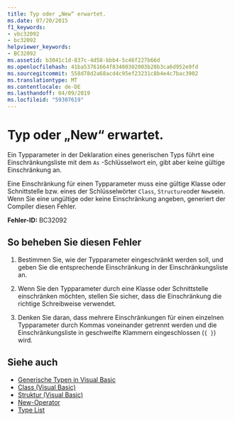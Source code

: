 ```yaml
---
title: Typ oder „New“ erwartet.
ms.date: 07/20/2015
f1_keywords:
- vbc32092
- bc32092
helpviewer_keywords:
- BC32092
ms.assetid: b3041c1d-837c-4d58-bbb4-5c46f227b66d
ms.openlocfilehash: 41ba53761664f83480302003b28b3ca6d952e9fd
ms.sourcegitcommit: 558d78d2a68acd4c95ef23231c8b4e4c7bac3902
ms.translationtype: MT
ms.contentlocale: de-DE
ms.lasthandoff: 04/09/2019
ms.locfileid: "59307619"
---
```

# <a name="type-or-new-expected"></a>Typ oder „New“ erwartet.
Ein Typparameter in der Deklaration eines generischen Typs führt eine Einschränkungsliste mit dem `As` -Schlüsselwort ein, gibt aber keine gültige Einschränkung an.  
  
 Eine Einschränkung für einen Typparameter muss eine gültige Klasse oder Schnittstelle bzw. eines der Schlüsselwörter `Class`, `Structure`oder `New`sein. Wenn Sie eine ungültige oder keine Einschränkung angeben, generiert der Compiler diesen Fehler.  
  
 **Fehler-ID:** BC32092  
  
## <a name="to-correct-this-error"></a>So beheben Sie diesen Fehler  
  
1. Bestimmen Sie, wie der Typparameter eingeschränkt werden soll, und geben Sie die entsprechende Einschränkung in der Einschränkungsliste an.  
  
2. Wenn Sie den Typparameter durch eine Klasse oder Schnittstelle einschränken möchten, stellen Sie sicher, dass die Einschränkung die richtige Schreibweise verwendet.  
  
3. Denken Sie daran, dass mehrere Einschränkungen für einen einzelnen Typparameter durch Kommas voneinander getrennt werden und die Einschränkungsliste in geschweifte Klammern eingeschlossen (`{ }`) wird.  
  
## <a name="see-also"></a>Siehe auch

- [Generische Typen in Visual Basic](../../visual-basic/programming-guide/language-features/data-types/generic-types.md)
- [Class (Visual Basic)](../../visual-basic/language-reference/statements/class-statement.md)
- [Struktur (Visual Basic)](../../visual-basic/language-reference/statements/structure-statement.md)
- [New-Operator](../../visual-basic/language-reference/operators/new-operator.md)
- [Type List](../../visual-basic/language-reference/statements/type-list.md)
